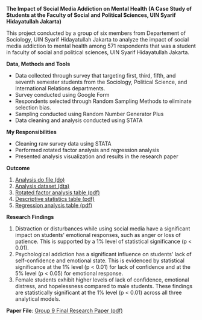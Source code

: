 **The Impact of Social Media Addiction on Mental Health (A Case Study of Students at the Faculty of Social and Political Sciences, UIN Syarif Hidayatullah Jakarta)**

This project conducted by a group of six members from Departement of Sociology, UIN Syarif Hidayatullah Jakarta to analyze the impact of social media addiction to mental health among 571 respondents that was a student in faculty of social and political sciences, UIN Syarif Hidayatullah Jakarta. 

**Data, Methods and Tools**
- Data collected through survey that targeting first, third, fifth, and seventh semester students from the Sociology, Political Science, and International Relations departments. 
- Survey conducted using Google Form
- Respondents selected through Random Sampling Methods to eliminate selection bias.
- Sampling conducted using Random Number Generator Plus
- Data cleaning and analysis conducted using STATA

**My Responsibilities**
- Cleaning raw survey data using STATA
- Performed rotated factor analysis and regression analysis
- Presented analysis visualization and results in the research paper

**Outcome** 
1. [Analysis do file (do)](https://github.com/Ryvn0525/porto.stata_group-project/raw/refs/heads/main/Group%20Research_Stata%20Analysis%20Do%20File.do)
2. [Analysis dataset (dta)](https://github.com/Ryvn0525/porto.stata_group-project/raw/refs/heads/main/Group%20Research_Clear%20Dataset.dta)
3. [Rotated factor analysis table (pdf)](https://github.com/Ryvn0525/porto.stata_group-project/raw/main/Rotated%20Factor%20Analysis%20Table.pdf)
4. [Descriptive statistics table (pdf)](https://github.com/Ryvn0525/porto.stata_group-project/raw/main/Descriptive%20Statistics%20Table.pdf)
5. [Regression analysis table (pdf)](https://github.com/Ryvn0525/porto.stata_group-project/raw/main/Regression%20Analysis%20Table.pdf)

**Research Findings**
1. Distraction or disturbances while using social media have a significant impact on students' emotional responses, such as anger or loss of patience. This is supported by a 1% level of statistical significance (p < 0.01).
2. Psychological addiction has a significant influence on students' lack of self-confidence and emotional state. This is evidenced by statistical significance at the 1% level (p < 0.01) for lack of confidence and at the 5% level (p < 0.05) for emotional response.
3. Female students exhibit higher levels of lack of confidence, emotional distress, and hopelessness compared to male students. These findings are statistically significant at the 1% level (p < 0.01) across all three analytical models.

**Paper File**: [Group 9 Final Research Paper (pdf)](https://github.com/user-attachments/files/21209218/Group.9_Final.Research.Paper.pdf)
